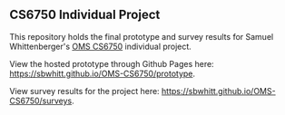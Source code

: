 ## CS6750 Individual Project

This repository holds the final prototype and survey results for Samuel Whittenberger's 
<a href="https://omscs.gatech.edu/cs-6750-human-computer-interaction" target="_blank">OMS CS6750</a> individual project. 

View the hosted prototype through Github Pages here: https://sbwhitt.github.io/OMS-CS6750/prototype.

View survey results for the project here: https://sbwhitt.github.io/OMS-CS6750/surveys.
